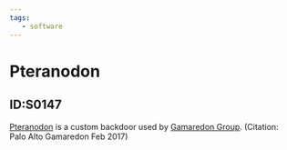 ```yaml
---
tags:
   - software
---
```

# Pteranodon
## ID:S0147
[Pteranodon](software/S0147) is a custom backdoor used by [Gamaredon Group](groups/G0047). (Citation: Palo Alto Gamaredon Feb 2017)
